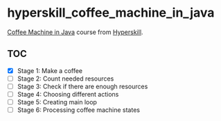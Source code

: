 # hyperskill_coffee_machine_in_java

[Coffee Machine in Java](https://hyperskill.org/projects/7) course from [Hyperskill](https://hyperskill.org/).

## TOC

- [x] Stage 1: Make a coffee
- [ ] Stage 2: Count needed resources
- [ ] Stage 3: Check if there are enough resources
- [ ] Stage 4: Choosing different actions
- [ ] Stage 5: Creating main loop
- [ ] Stage 6: Processing coffee machine states
